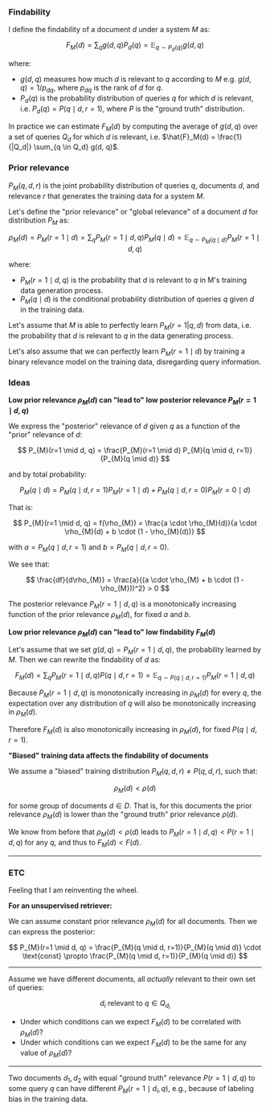 

### Findability

I define the findability of a document $d$ under a system $M$ as:

$$
F_{M}(d)
    = \sum_{q} g(d, q) P_d(q)
    = \mathbb{E}_{q \sim P_d(q)} g(d, q)
$$

where:

* $g(d, q)$ measures how much $d$ is relevant to $q$ according to $M$ e.g. $g(d, q) = 1 / p_{dq}$, where $p_{dq}$ is the rank of $d$ for $q$.
* $P_d(q)$ is the probability distribution of queries $q$ for which $d$ is relevant, i.e. $P_d(q) = P(q \mid d, r=1)$, where $P$ is the "ground truth" distribution.

In practice we can estimate $F_M(d)$ by computing the average of $g(d, q)$ over a set of queries $Q_d$ for which $d$ is relevant, i.e. $\hat{F}_M(d) = \frac{1}{|Q_d|} \sum_{q \in Q_d} g(d, q)$.


### Prior relevance

$P_{M}(q, d, r)$ is the joint probability distribution of queries $q$, documents $d$, and relevance $r$ that generates the training data for a system $M$. 

Let's define the "prior relevance" or "global relevance" of a document $d$ for distribution $P_{M}$ as:

$$
\rho_{M}(d) 
    = P_{M}(r=1 \mid d)
    = \sum_{q} P_{M}(r=1 \mid d, q) P_{M}(q \mid d)
    = \mathbb{E}_{q \sim P_{M}(q \mid d)} P_{M}(r=1 \mid d, q)
$$

where:

* $P_{M}(r=1 \mid d, q)$ is the probability that $d$ is relevant to $q$ in M's training data generation process.
* $P_{M}(q \mid d)$ is the conditional probability distribution of queries $q$ given $d$ in the training data.

Let's assume that $M$ is able to perfectly learn $P_{M}(r=1 | q, d)$ from data, i.e. the probability that $d$ is relevant to $q$ in the data generating process. 

Let's also assume that we can perfectly learn $P_{M}(r=1 \mid d)$ by training a binary relevance model on the training data, disregarding query information. 


### Ideas

**Low prior relevance $\rho_{M}(d)$ can "lead to" low posterior relevance $P_{M}(r=1 \mid d, q)$**


We express the "posterior" relevance of $d$ given $q$ as a function of the "prior" relevance of $d$:

$$
P_{M}(r=1 \mid d, q) 
    = \frac{P_{M}(r=1 \mid d) P_{M}(q \mid d, r=1)}{P_{M}(q \mid d)}
$$

and by total probability:

$$
P_{M}(q \mid d) 
    = P_{M}(q \mid d, r=1) P_{M}(r=1 \mid d) + P_{M}(q \mid d, r=0) P_{M}(r=0 \mid d)
$$

That is:

$$
P_{M}(r=1 \mid d, q) 
    = f(\rho_{M})
    = \frac{a \cdot \rho_{M}(d)}{a \cdot \rho_{M}(d) + b \cdot (1 - \rho_{M}(d))}
$$

with $a = P_{M}(q \mid d, r=1)$ and $b = P_{M}(q \mid d, r=0)$.

We see that:

$$
\frac{df}{d\rho_{M}} 
    = \frac{a}{(a \cdot \rho_{M} + b \cdot (1 - \rho_{M}))^2}
    > 0
$$

The posterior relevance $P_{M}(r=1 \mid d, q)$ is a monotonically increasing function of the prior relevance $\rho_{M}(d)$, for fixed $a$ and $b$.


**Low prior relevance $\rho_{M}(d)$ can "lead to" low findability $F_{M}(d)$**


Let's assume that we set $g(d, q) = P_{M}(r=1 \mid d, q)$, the probability learned by $M$. Then we can rewrite the findability of $d$ as:

$$
F_{M}(d)
    = \sum_{q} P_{M}(r=1 \mid d, q) P(q \mid d, r=1)
    = \mathbb{E}_{q \sim P(q \mid d, r=1)} P_{M}(r=1 \mid d, q)
$$

Because $P_{M}(r=1 \mid d, q)$ is monotonically increasing in $\rho_{M}(d)$ for every $q$, the expectation over any distribution of $q$ will also be monotonically increasing in $\rho_{M}(d)$.

Therefore $F_{M}(d)$ is also monotonically increasing in $\rho_{M}(d)$, for fixed $P(q \mid d, r=1)$.



**"Biased" training data affects the findability of documents**

We assume a "biased" training distribution $P_{M}(q, d, r) \neq P(q, d, r)$, such that:

$$
\rho_{M}(d) < \rho(d)
$$

for some group of documents $d \in D$. That is, for this documents the prior relevance $\rho_{M}(d)$ is lower than the "ground truth" prior relevance $\rho(d)$.

We know from before that $\rho_{M}(d) < \rho(d)$ leads to $P_{M}(r=1 \mid d, q) < P(r=1 \mid d, q)$ for any $q$, and thus to $F_{M}(d) < F(d)$.

----



### ETC



Feeling that I am reinventing the wheel.


**For an unsupervised retriever:**

We can assume constant prior relevance $\rho_{M}(d)$ for all documents. Then we can express the posterior:

$$
P_{M}(r=1 \mid d, q) 
    = \frac{P_{M}(q \mid d, r=1)}{P_{M}(q \mid d)} \cdot \text{const}
    \propto \frac{P_{M}(q \mid d, r=1)}{P_{M}(q \mid d)}
$$



------




Assume we have different documents, all _actually_ relevant to their own set of queries:

$$
d_i \text{ relevant to } q \in Q_{d_i}
$$


* Under which conditions can we expect $F_{M}(d)$ to be correlated with $\rho_{M}(d)$?
* Under which conditions can we expect $F_{M}(d)$ to be the same for any value of $\rho_{M}(d)$?



-----------------


Two documents $d_1, d_2$ with equal "ground truth" relevance $P(r=1 \mid d, q)$ to some query $q$ can have different $P_{M}(r=1 \mid d_i, q)$, e.g., because of labeling bias in the training data.



